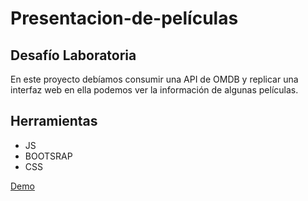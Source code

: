 # Presentacion-de-películas

## Desafío Laboratoria 

En este proyecto debíamos consumir una API de OMDB y replicar una interfaz web en ella podemos ver la información de algunas películas.

## Herramientas

* JS
* BOOTSRAP
* CSS


[Demo](https://scarleette.github.io/presentacion-de-peliculas/)

    

